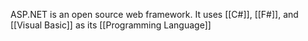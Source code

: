 ASP.NET is an open source web framework. It uses [[C#]], [[F#]], and [[Visual Basic]] as its [[Programming Language]]
